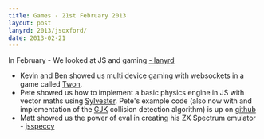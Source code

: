 ```yaml
---
title: Games - 21st February 2013
layout: post
lanyrd: 2013/jsoxford/
date: 2013-02-21
---
```



<p class="lead">In February - We looked at JS and gaming <a href="http://lanyrd.com/2013/jsoxford/">- lanyrd</a></p>

* Kevin and Ben showed us multi device gaming with websockets in a game called [Twon](https://github.com/skinofstars/Twon).
* Pete showed us how to implement a basic physics engine in JS with vector maths using [Sylvester](http://sylvester.jcoglan.com/).  Pete's example code (also now with and implementation of the [GJK](http://physics2d.com/content/gjk-algorithm) collision detection algorithm) is up on [github](https://github.com/peterjwest/game_physics)
* Matt showed us the power of eval in creating his ZX Spectrum emulator - [jsspeccy](http://matt.west.co.tt/spectrum/jsspeccy/)
